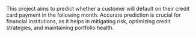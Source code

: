 This project aims to predict whether a customer will default on their credit card payment in the 
following month. Accurate prediction is crucial for financial institutions, as it helps in mitigating risk, 
optimizing credit strategies, and maintaining portfolio health.
